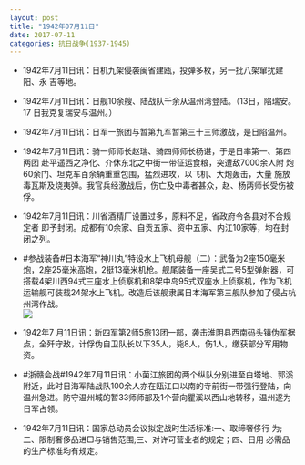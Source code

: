```yaml
---
layout: post
title: "1942年07月11日"
date: 2017-07-11
categories: 抗日战争(1937-1945)
---
```


<meta name="referrer" content="no-referrer" />

- 1942年7月11日讯：日机九架侵袭闽省建瓯，投弹多枚，另一批八架窜扰建阳、永 吉等地。 

- 1942年7月11日讯：日舰10余艘、陆战队千余从温州湾登陆。（13日，陷瑞安。17 日我克复瑞安与温州。） 

- 1942年7月11日讯：日军一旅团与暂第九军暂第三十三师激战，是日陷温州。 

- 1942年7月11日讯：骑一师师长赵瑞、骑四师师长杨谌，于是日率第一、第四两团 赴平遥西之净化、介休东北之中街一带征运食粮，突遭敌7000余人附 炮60余门、坦克车百余辆重重包围，猛烈进攻，以飞机、大炮轰击，大量 施放毒瓦斯及烧夷弹。我官兵经激战后，伤亡及中毒者甚众，赵、杨两师长受伤被俘。 

- 1942年7月11日讯：川省酒精厂设置过多，原料不足，省政府令各县对不合规定者 即予封闭。成都有10余家、自贡五家、资中五家、内江10家等，均在封 闭之列。 

- #参战装备#日本海军“神川丸”特设水上飞机母舰（二）：武备为2座150毫米炮，2座25毫米高炮，2挺13毫米机枪。舰尾装备一座吴式二号5型弹射器，可搭载4架川西94式三座水上侦察机和8架中岛95式双座水上侦察机，作为飞机运输舰可装载24架水上飞机。改造后该舰隶属日本海军第三舰队参加了侵占杭州湾作战。 <br/><img src="https://wx1.sinaimg.cn/large/aca367d8ly1fhfpr6wgjmj20go0iptdk.jpg" />

- 1942年7 月11日讯：新四军第2师5旅13团一部，袭击淮阴县西南码头镇伪军据点，全歼守敌，计俘伪自卫队长以下35人，毙8人，伤1人，缴获部分军用物资。 

- #浙赣会战#1942年7月11日讯：小菌江旅团的两个纵队分别进至白塔地、郭溪附近，此时日海军陆战队100余人亦在瓯江口以南的寺前街一带强行登陆，向温州急进。防守温州城的暂33师师部及1个营向瞿溪以西山地转移，温州遂为日军占领。 

- 1942年7月11日讯：国家总动员会议拟定战时生活标准:一、取缔奢侈行 为;二、限制奢侈品进□与销售范围;三、对许可营业者的规定；四、日用 必需品的生产标准均有规定。 

